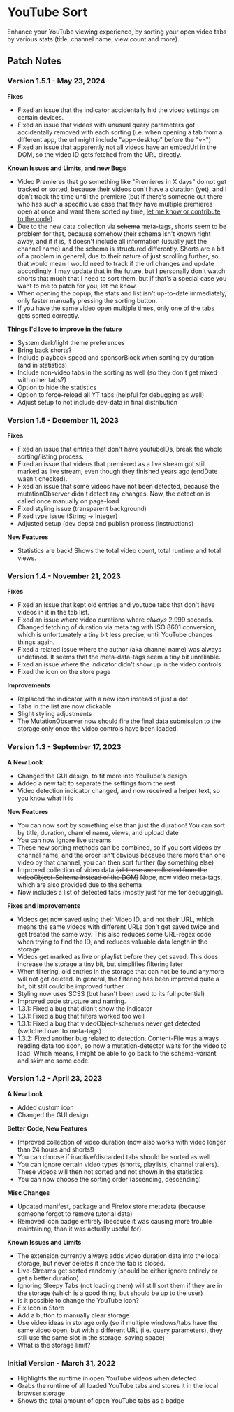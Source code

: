 # YouTube Sort

Enhance your YouTube viewing experience, by sorting your open video tabs by various stats (title, channel name, view count and more).

## Patch Notes

### Version 1.5.1 - May 23, 2024

**Fixes**
- Fixed an issue that the indicator accidentally hid the video settings on certain devices.
- Fixed an issue that videos with unusual query parameters got accidentally removed with each sorting (i.e. when opening a tab from a different app, the url might include "app=desktop" before the "v=")
- Fixed an issue that apparently not all videos have an embedUrl in the DOM, so the video ID gets fetched from the URL directly.

**Known Issues and Limits, and new Bugs**
- Video Premieres that go something like "Premieres in X days" do not get tracked or sorted, because their videos don't have a duration (yet), and I don't track the time until the premiere (but if there's someone out there who has such a specific use case that they have multiple premieres open at once and want them sorted ny time, [let me know or contribute to the code](https://github.com/alexandertbratrich/youtube-sort)).
- Due to the new data collection via ~~schema~~ meta-tags, shorts seem to be problem for that, because somehow their schema isn't known right away, and if it is, it doesn't include all information (usually just the channel name) and the schema is structured differently. Shorts are a bit of a problem in general, due to their nature of just scrolling further, so that would mean I would need to track if the url changes and update accordingly. I may update that in the future, but I personally don't watch shorts that much that I need to sort them, but if that's a special case you want to me to patch for you, let me know.
- When opening the popup, the stats and list isn't up-to-date immediately, only faster manually pressing the sorting button.
- If you have the same video open multiple times, only one of the tabs gets sorted correctly.

**Things I'd love to improve in the future**
- System dark/light theme preferences
- Bring back shorts?
- Include playback speed and sponsorBlock when sorting by duration (and in statistics)
- Include non-video tabs in the sorting as well (so they don't get mixed with other tabs?)
- Option to hide the statistics
- Option to force-reload all YT tabs (helpful for debugging as well)
- Adjust setup to not include dev-data in final distribution

### Version 1.5 - December 11, 2023

**Fixes**
- Fixed an issue that entries that don't have youtubeIDs, break the whole sorting/listing process.
- Fixed an issue that videos that premiered as a live stream got still marked as live stream, even though they finished years ago (endDate wasn't checked).
- Fixed an issue that some videos have not been detected, because the mutationObserver didn't detect any changes. Now, the detection is called once manually on page-load
- Fixed styling issue (transparent background)
- Fixed type issue (String -> Integer)
- Adjusted setup (dev deps) and publish process (instructions)

**New Features**
- Statistics are back! Shows the total video count, total runtime and total views.

### Version 1.4 - November 21, 2023

**Fixes**
- Fixed an issue that kept old entries and youtube tabs that don't have videos in it in the tab list.
- Fixed an issue where video durations where _always_ 2.999 seconds. Changed fetching of duration via meta tag with ISO 8601 conversion, which is unfortunately a tiny bit less precise, until YouTube changes things again.
- Fixed a related issue where the author (aka channel name) was always undefined. It seems that the meta-data-tags seem a tiny bit unreliable.
- Fixed an issue where the indicator didn't show up in the video controls
- Fixed the icon on the store page

**Improvements**
- Replaced the indicator with a new icon instead of just a dot
- Tabs in the list are now clickable
- Slight styling adjustments
- The MutationObserver now should fire the final data submission to the storage only once the video controls have been loaded.

### Version 1.3 - September 17, 2023

**A New Look**
- Changed the GUI design, to fit more into YouTube's design
- Added a new tab to separate the settings from the rest
- Video detection indicator changed, and now received a helper text, so you know what it is

**New Features**
- You can now sort by something else than just the duration! You can sort by title, duration, channel name, views, and upload date
- You can now ignore live streams
- These new sorting methods can be combined, so if you sort videos by channel name, and the order isn't obvious because there more than one video by that channel, you can then sort further (by something else)
- Improved collection of video data ~~(all these are collected from the videoObject-Schema instead of the DOM)~~ Nope, now video meta-tags, which are also provided due to the schema
- Now includes a list of detected tabs (mostly just for me for debugging).

**Fixes and Improvements**
- Videos get now saved using their Video ID, and not their URL, which means the same videos with different URLs don't get saved twice and get treated the same way. This also reduces some URL-regex code when trying to find the ID, and reduces valuable data length in the storage.
- Videos get marked as live or playlist before they get saved. This does increase the storage a tiny bit, but simplifies filtering later
- When filtering, old entries in the storage that can not be found anymore will not get deleted. In general, the filtering has been improved quite a bit, bit still could be improved further
- Styling now uses SCSS (but hasn't been used to its full potential)
- Improved code structure and naming.
- 1.3.1: Fixed a bug that didn't show the indicator
- 1.3.1: Fixed a bug that filters worked too well
- 1.3.1: Fixed a bug that videoObject-schemas never get detected (switched over to meta-tags)
- 1.3.2: Fixed another bug related to detection. Content-File was always reading data too soon, so now a mutation-detector waits for the video to load. Which means, I might be able to go back to the schema-variant and skim me some code.

### Version 1.2 - April 23, 2023

**A New Look**
- Added custom icon
- Changed the GUI design

**Better Code, New Features**
- Improved collection of video duration (now also works with video longer than 24 hours and shorts!)
- You can choose if inactive/discarded tabs should be sorted as well
- You can ignore certain video types (shorts, playlists, channel trailers). These videos will then not sorted and not shown in the statistics
- You can now choose the sorting order (ascending, descending)

**Misc Changes**
- Updated manifest, package and Firefox store metadata (because someone forgot to remove tutorial data)
- Removed icon badge entirely (because it was causing more trouble maintaining, than it was actually useful for).

**Known Issues and Limits**
- The extension currently always adds video duration data into the local storage, but never deletes it once the tab is closed.
- Live-Streams get sorted randomly (should be either ignore entirely or get a better duration)
- Ignoring Sleepy Tabs (not loading them) will still sort them if they are in the storage (which is a good thing, but should be up to the user)
- Is it possible to change the YouTube icon?
- Fix Icon in Store
- Add a button to manually clear storage
- Use video ideas in storage only (so if multiple windows/tabs have the same video open, but with a different URL (i.e. query parameters), they still use the same slot in the storage, saving space)
- What is the storage limit?

### Initial Version - March 31, 2022

- Highlights the runtime in open YouTube videos when detected
- Grabs the runtime of all loaded YouTube tabs and stores it in the local browser storage
- Shows the total amount of open YouTube tabs as a badge